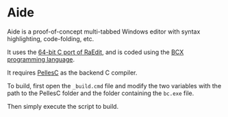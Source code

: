 # Aide

Aide is a proof-of-concept multi-tabbed Windows editor with syntax highlighting, code-folding, etc.

It uses the [64-bit C port of RaEdit](https://github.com/m417z/RAEditC), and is coded using the [BCX programming language](https://bcxbasiccoders.com/smf/index.php?board=4.0).

It requires [PellesC](http://www.smorgasbordet.com/pellesc/) as the backend C compiler.

To build, first open the `_build.cmd` file and modify the two variables with the path to the PellesC folder and the folder containing the `bc.exe` file.

Then simply execute the script to build.


